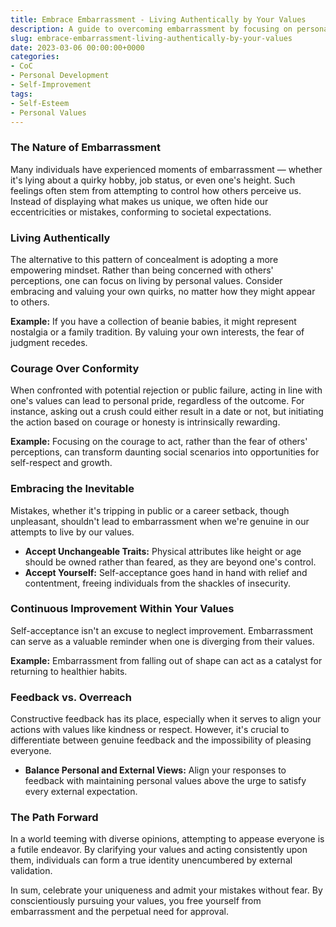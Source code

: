 ```yaml
---
title: Embrace Embarrassment - Living Authentically by Your Values
description: A guide to overcoming embarrassment by focusing on personal values rather than societal perceptions.
slug: embrace-embarrassment-living-authentically-by-your-values
date: 2023-03-06 00:00:00+0000
categories:
- CoC
- Personal Development
- Self-Improvement
tags:
- Self-Esteem
- Personal Values
---
```


### The Nature of Embarrassment

Many individuals have experienced moments of embarrassment — whether it's lying about a quirky hobby, job status, or even one's height. Such feelings often stem from attempting to control how others perceive us. Instead of displaying what makes us unique, we often hide our eccentricities or mistakes, conforming to societal expectations.

### Living Authentically

The alternative to this pattern of concealment is adopting a more empowering mindset. Rather than being concerned with others' perceptions, one can focus on living by personal values. Consider embracing and valuing your own quirks, no matter how they might appear to others.

**Example:** If you have a collection of beanie babies, it might represent nostalgia or a family tradition. By valuing your own interests, the fear of judgment recedes.

### Courage Over Conformity

When confronted with potential rejection or public failure, acting in line with one's values can lead to personal pride, regardless of the outcome. For instance, asking out a crush could either result in a date or not, but initiating the action based on courage or honesty is intrinsically rewarding.

**Example:** Focusing on the courage to act, rather than the fear of others' perceptions, can transform daunting social scenarios into opportunities for self-respect and growth.

### Embracing the Inevitable

Mistakes, whether it's tripping in public or a career setback, though unpleasant, shouldn't lead to embarrassment when we're genuine in our attempts to live by our values.

- **Accept Unchangeable Traits:** Physical attributes like height or age should be owned rather than feared, as they are beyond one's control.
- **Accept Yourself:** Self-acceptance goes hand in hand with relief and contentment, freeing individuals from the shackles of insecurity.

### Continuous Improvement Within Your Values

Self-acceptance isn't an excuse to neglect improvement. Embarrassment can serve as a valuable reminder when one is diverging from their values.

**Example:** Embarrassment from falling out of shape can act as a catalyst for returning to healthier habits.

### Feedback vs. Overreach

Constructive feedback has its place, especially when it serves to align your actions with values like kindness or respect. However, it's crucial to differentiate between genuine feedback and the impossibility of pleasing everyone.

- **Balance Personal and External Views:** Align your responses to feedback with maintaining personal values above the urge to satisfy every external expectation.

### The Path Forward

In a world teeming with diverse opinions, attempting to appease everyone is a futile endeavor. By clarifying your values and acting consistently upon them, individuals can form a true identity unencumbered by external validation.

In sum, celebrate your uniqueness and admit your mistakes without fear. By conscientiously pursuing your values, you free yourself from embarrassment and the perpetual need for approval.
